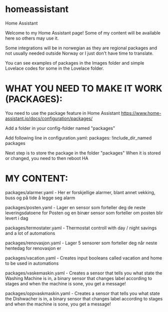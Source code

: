 # homeassistant
Home Assistant

Welcome to my Home Assistant page! Some of my content will be available here so others may use it.

Some integrations will be in norwegian as they are regional packages and not usually needed outside Norway or I just don't have time to translate.

You can see examples of packages in the Images folder and simple Lovelace codes for some in the Lovelace folder.

# WHAT YOU NEED TO MAKE IT WORK (PACKAGES):

You need to use the package feature in Home Assistant
https://www.home-assistant.io/docs/configuration/packages/

Add a folder in your config-folder named "packages"

Add following line in configuration.yaml:
packages: !include_dir_named packages

Next step is to store the package in the folder "packages"
When it is stored or changed, you need to then reboot HA

# MY CONTENT:

packages/alarmer.yaml - Her er forskjellige alarmer, blant annet vekking, buss og på tide å legge seg alarm

packages/posten.yaml - Lager en sensor som forteller deg de neste leveringsdatoene for Posten og en binær sensor som forteller om posten blir levert i dag

packages/termostater.yaml - Thermostat controll with day / night savings and a lot of automations

packages/renovasjon.yaml - Lager 5 sensorer som forteller deg når neste hentedag for renovasjon er

packages/vacation.yaml - Creates input booleans called vacation and home to be used in automations

packages/vaskemaskin.yaml - Creates a sensor that tells you what state the Washing Machine is in, a binary sensor that changes label according to stages and when the machine is sone, you get a message!

packages/oppvaskmaskin.yaml - Creates a sensor that tells you what state the Dishwacher is in, a binary sensor that changes label according to stages and when the machine is sone, you get a message!
